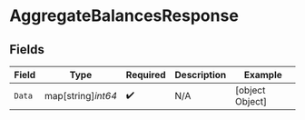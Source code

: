 # AggregateBalancesResponse


## Fields

| Field              | Type               | Required           | Description        | Example            |
| ------------------ | ------------------ | ------------------ | ------------------ | ------------------ |
| `Data`             | map[string]*int64* | :heavy_check_mark: | N/A                | [object Object]    |